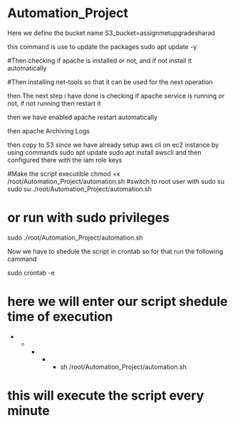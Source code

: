 # Automation_Project

Here we define the bucket name
S3_bucket=assignmetupgradesharad


this command is use to update the packages
sudo apt update -y

#Then checking if apache is installed or not, and if not install it automatically 


#Then installing net-tools so that it can be used for the next operation

then The next step i have done is  checking if apache service is running or not, if not running then restart it



then we have enabled apache restart automatically

then apache Archiving Logs

then copy to S3 since we have already setup  aws cli on ec2 instance by using commands 
sudo apt update
sudo apt install awscli
and then configured there with the iam role keys

#Make the script executible
chmod  +x  /root/Automation_Project/automation.sh
#switch to root user with sudo su
sudo  su
./root/Automation_Project/automation.sh

# or run with sudo privileges
sudo ./root/Automation_Project/automation.sh




Now we have to shedule the script in crontab so for that run the following cammand

sudo crontab -e
# here we will enter our script shedule time of execution
* * * * * sh /root/Automation_Project/automation.sh

# this will execute the script every minute
